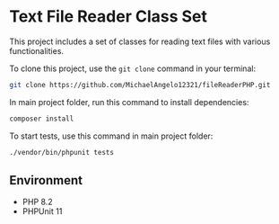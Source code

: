 # Text File Reader Class Set

This project includes a set of classes for reading text files with various functionalities.

To clone this project, use the `git clone` command in your terminal:

```bash
git clone https://github.com/MichaelAngelo12321/fileReaderPHP.git
```

In main project folder, run this command to install dependencies:

```bash
composer install
```
To start tests, use this command in main project folder:

```bash
./vendor/bin/phpunit tests
```

## Environment

- PHP 8.2
- PHPUnit 11
